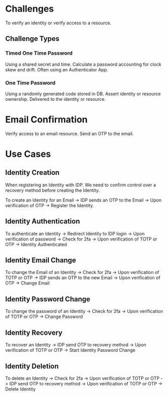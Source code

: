 # Challenges

To verify an identity or verify access to a resource.

## Challenge Types

### Timed One Time Password

Using a shared secret and time. Calculate a password accounting for clock skew and drift. Often using an Authenticator App.


### One Time Password

Using a randomly generated code stored in DB. Assert identity or resource ownership. Delivered to the identity or resource.




# Email Confirmation

Verify access to an email resource. Send an OTP to the email.




# Use Cases


## Identity Creation
When registering an Identity with IDP. We need to confirm control over a recovery method before creating the Identity.

To create an Identity for an Email -> IDP sends an OTP to the Email -> Upon verification of OTP -> Register the Identity.



## Identity Authentication

To authenticate an Identity -> Redirect Identity to IDP login -> Upon verification of password -> Check for 2fa -> Upon verification of TOTP or OTP -> Identity Authenticated



## Identity Email Change

To change the Email of an Identity -> Check for 2fa -> Upon verification of TOTP or OTP -> IDP sends an OTP to the new Email -> Upon verification of OTP -> Change Email



## Identity Password Change

To change the password of an Identity -> Check for 2fa -> Upon verification of TOTP or OTP -> Change Password



## Identity Recovery

To recover an Identity -> IDP send OTP to recovery method -> Upon verification of TOTP or OTP -> Start Identity Password Change



## Identity Deletion

To delete an Identity -> Check for 2fa -> Upon verification of TOTP or OTP -> IDP send OTP to recovery method ->  Upon verification of TOTP or OTP -> Delete Identity